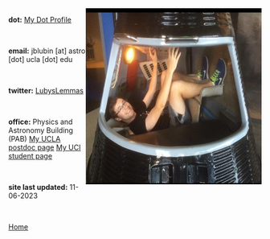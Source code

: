 
<img align="right" src= "./images/IndvPagePhotos/sendjack2space.jpg" width="350" height="350">

<strong>dot:</strong> [My Dot Profile](https://dot.cards/jluby127)

<br>

<strong>email:</strong> jblubin [at] astro [dot] ucla [dot] edu

<br>

<strong>twitter:</strong> [LubysLemmas](https://twitter.com/LubysLemmas)

<br>

<strong>office:</strong> Physics and Astronomy Building (PAB)
[My UCLA postdoc page](https://www.physics.uci.edu/node/13487)
[My UCI student page](https://www.physics.uci.edu/node/13487)

<br>

<strong>site last updated:</strong> 11-06-2023

<br>

[Home](./)
